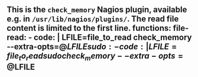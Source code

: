   This is the `check_memory` Nagios plugin, available e.g. in `/usr/lib/nagios/plugins/`. The read file content is limited to the first line.
functions:
  file-read:
    - code: |
        LFILE=file_to_read
        check_memory --extra-opts=@$LFILE
  sudo:
    - code: |
        LFILE=file_to_read
        sudo check_memory --extra-opts=@$LFILE
---
